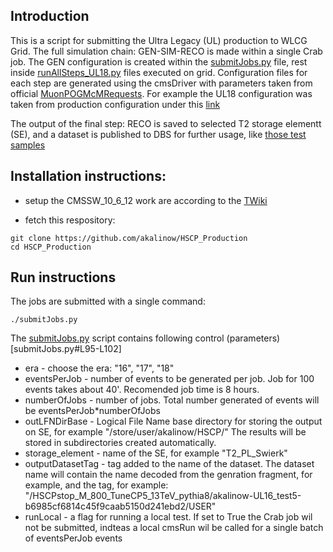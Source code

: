## Introduction

This is a script for submitting the Ultra Legacy (UL) production to WLCG Grid.
The full simulation chain: GEN-SIM-RECO is made within a single Crab job.
The GEN configuration is created within the [submitJobs.py](submitJobs.py) file, rest
inside [runAllSteps_UL18.py](runAllSteps_UL18.py) files executed on grid.
Configuration files for each step are generated using the cmsDriver with
parameters taken from official [MuonPOGMcMRequests](https://twiki.cern.ch/twiki/bin/view/CMS/MuonPOGMcMRequests).
For example the UL18 configuration was taken from production configuration under this
[link](https://cms-pdmv.cern.ch/mcm/chained_requests?prepid=MUO-chain_RunIISummer19UL18wmLHEGEN_flowRunIISummer19UL18SIM_flowRunIISummer19UL18DIGIPremix_flowRunIISummer19UL18HLT_flowRunIISummer19UL18RECO_flowRunIISummer19UL18MiniAOD_flowRunIISummer19UL18NanoAOD-00011)

The output of the final step: RECO is saved to selected T2 storage elementt (SE), and a dataset is published to
DBS for further usage, like [those test samples](https://cmsweb.cern.ch/das/request?view=list&limit=50&instance=prod%2Fphys03&input=dataset%3D%2F*%2Fakalinow-UL*%2FUSER)

## Installation instructions:

* setup the CMSSW_10_6_12 work are according to the
  [TWiki](https://twiki.cern.ch/twiki/bin/viewauth/CMS/HSCPRun2Simulation#Instructions_to_produce_UL_HSCP)

* fetch this respository:

``` 
git clone https://github.com/akalinow/HSCP_Production
cd HSCP_Production
```
## Run instructions

The jobs are submitted with a single command:

```
./submitJobs.py
```

The [submitJobs.py](submitJobs.py) script contains following control (parameters)[submitJobs.py#L95-L102]

* era - choose the era: "16", "17", "18"
* eventsPerJob - number of events to be generated per job. Job for 100 events takes about 40'. Recomended
  job time is 8 hours.
* numberOfJobs - number of jobs. Total number generated of events  will be eventsPerJob*numberOfJobs
* outLFNDirBase - Logical File Name base directory for storing the output on SE, for example "/store/user/akalinow/HSCP/"
  The results will be stored in subdirectories created automatically.
* storage_element - name of the SE, for example "T2_PL_Swierk"
* outputDatasetTag - tag added to the name of the dataset. The dataset name will contain the name decoded from the genration fragment, for example,
  and the tag, for example: "/HSCPstop_M_800_TuneCP5_13TeV_pythia8/akalinow-UL16_test5-b6985cf6814c45f9caab5150d241ebd2/USER"
* runLocal - a flag for running a local test. If set to True the Crab job wil not be submitted, indteas a local cmsRun wil be called
  for a single batch of eventsPerJob events